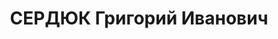 ---
title: СЕРДЮК Григорий Иванович
description: '1898 г.р., украинец, майор, нач. 1 части штаба 7 СД КВО.

  Арестован 13.08.1937.

  ВКВС - 22.12.1937, ВМН. Расстрелян 23.12.1937, Киев'
---